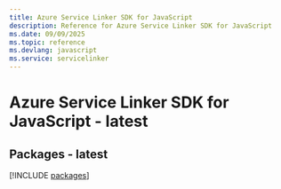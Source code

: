 ```yaml
---
title: Azure Service Linker SDK for JavaScript
description: Reference for Azure Service Linker SDK for JavaScript
ms.date: 09/09/2025
ms.topic: reference
ms.devlang: javascript
ms.service: servicelinker
---
```

# Azure Service Linker SDK for JavaScript - latest
## Packages - latest
[!INCLUDE [packages](service-linker-index.md)]
